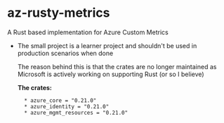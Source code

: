 # az-rusty-metrics
A Rust based implementation for Azure Custom Metrics


* The small project is a learner project and shouldn't be used in production scenarios when done

   The reason behind this is that the crates are no longer maintained as Microsoft is actively working on supporting Rust (or so I believe)  

   __The crates:__

        * azure_core = "0.21.0"
        * azure_identity = "0.21.0"
        * azure_mgmt_resources = "0.21.0"

